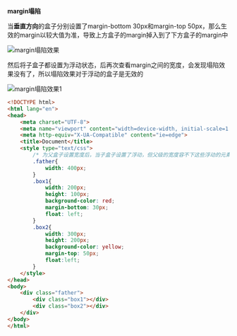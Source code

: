**margin塌陷**	

当**垂直方向**的盒子分别设置了margin-bottom 30px和margin-top 50px，那么生效的margin以较大值为准，导致上方盒子的margin掉入到了下方盒子的margin中

![margin塌陷效果](E:\workspace\wxPythonCode\Note\web框架\images\margin塌陷效果.png)



然后将子盒子都设置为浮动状态，后再次查看margin之间的宽度，会发现塌陷效果没有了，所以塌陷效果对于浮动的盒子是无效的

![margin塌陷效果1](E:\workspace\wxPythonCode\Note\web框架\images\margin塌陷效果1.png)



```html
<!DOCTYPE html>
<html lang="en">
<head>
    <meta charset="UTF-8">
    <meta name="viewport" content="width=device-width, initial-scale=1.0">
    <meta http-equiv="X-UA-Compatible" content="ie=edge">
    <title>Document</title>
    <style type="text/css">
        /* 为父盒子设置宽度后，当子盒子设置了浮动，但父级的宽度容不下这些浮动的元素并排显示时，那么浮动的盒子就会被挤到下面 */
        .father{
            width: 400px;
        }
        .box1{
            width: 200px;
            height: 100px;
            background-color: red;
            margin-bottom: 30px;
            float: left;
        }
        .box2{
            width: 300px;
            height: 200px;
            background-color: yellow;
            margin-top: 50px;
            float:left;
        }
    </style>
</head>
<body>
    <div class="father">
        <div class="box1"></div>
        <div class="box2"></div>
    </div>
</body>
</html>
```

